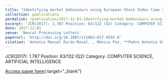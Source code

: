 ```yaml
---
title: "Identifying market behaviours using European Stock Index time series by a hybrid segmentation algorithm"
collection: publications
permalink: /publication/2017-12-01-Identifying-market-behaviours-using-European-Stock-Index-time-series-by-a-hybrid-segmentation-algorithm
excerpt: 'JCR(2017): 1.787 Position: 63/132 (Q2) Category: COMPUTER SCIENCE, ARTIFICIAL INTELLIGENCE'
date: 2017-12-01
venue: 'Neural Processing Letters'
paperurl: 'http://doi.org/10.1007/s11063-017-9592-8'
citation: 'Antonio Manuel Durán-Rosal, , Mónica Paz, **Pedro Antonio Gutiérrez, **, César Hervás-Martínez, &quot;Identifying market behaviours using European Stock Index time series by a hybrid segmentation algorithm.&quot; Neural Processing Letters, Vol. 46(3), 2017, pp.767–790.'
---
```

JCR(2017): 1.787 Position: 63/132 (Q2) Category: COMPUTER SCIENCE, ARTIFICIAL INTELLIGENCE

[Access paper here](http://doi.org/10.1007/s11063-017-9592-8){:target="_blank"}
